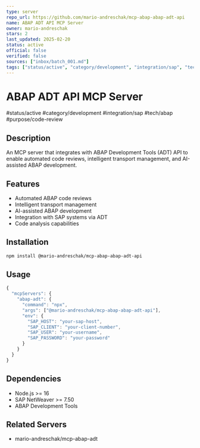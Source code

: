 ```yaml
---
type: server
repo_url: https://github.com/mario-andreschak/mcp-abap-abap-adt-api
name: ABAP ADT API MCP Server
owner: mario-andreschak
stars: 2
last_updated: 2025-02-20
status: active
official: false
verified: false
sources: ["inbox/batch_001.md"]
tags: ["status/active", "category/development", "integration/sap", "tech/abap", "purpose/code-review"]
---
```


# ABAP ADT API MCP Server

#status/active #category/development #integration/sap #tech/abap #purpose/code-review

## Description

An MCP server that integrates with ABAP Development Tools (ADT) API to enable automated code reviews, intelligent transport management, and AI-assisted ABAP development.

## Features

- Automated ABAP code reviews
- Intelligent transport management
- AI-assisted ABAP development
- Integration with SAP systems via ADT
- Code analysis capabilities

## Installation

```bash
npm install @mario-andreschak/mcp-abap-abap-adt-api
```

## Usage

```javascript
{
  "mcpServers": {
    "abap-adt": {
      "command": "npx",
      "args": ["@mario-andreschak/mcp-abap-abap-adt-api"],
      "env": {
        "SAP_HOST": "your-sap-host",
        "SAP_CLIENT": "your-client-number",
        "SAP_USER": "your-username",
        "SAP_PASSWORD": "your-password"
      }
    }
  }
}
```

## Dependencies

- Node.js >= 16
- SAP NetWeaver >= 7.50
- ABAP Development Tools

## Related Servers

- mario-andreschak/mcp-abap-adt